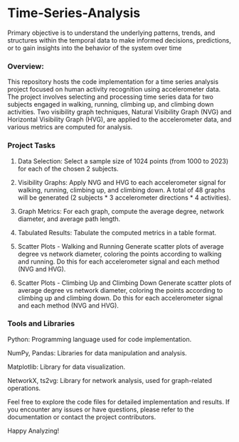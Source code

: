 # Time-Series-Analysis
Primary objective is to understand the underlying patterns, trends, and structures within the temporal data to make informed decisions, predictions, or to gain insights into the behavior of the system over time

### Overview:

This repository hosts the code implementation for a time series analysis project focused on human activity recognition using accelerometer data. The project involves selecting and processing time series data for two subjects engaged in walking, running, climbing up, and climbing down activities. Two visibility graph techniques, Natural Visibility Graph (NVG) and Horizontal Visibility Graph (HVG), are applied to the accelerometer data, and various metrics are computed for analysis.

### Project Tasks

1. Data Selection: 
Select a sample size of 1024 points (from 1000 to 2023) for each of the chosen 2 subjects.

2. Visibility Graphs: 
Apply NVG and HVG to each accelerometer signal for walking, running, climbing up, and climbing down.
A total of 48 graphs will be generated (2 subjects * 3 accelerometer directions * 4 activities).

3. Graph Metrics: 
For each graph, compute the average degree, network diameter, and average path length.

4. Tabulated Results: 
Tabulate the computed metrics in a table format.

5. Scatter Plots - Walking and Running
Generate scatter plots of average degree vs network diameter, coloring the points according to walking and running.
Do this for each accelerometer signal and each method (NVG and HVG).

6. Scatter Plots - Climbing Up and Climbing Down
Generate scatter plots of average degree vs network diameter, coloring the points according to climbing up and climbing down.
Do this for each accelerometer signal and each method (NVG and HVG).

### Tools and Libraries

Python: Programming language used for code implementation.

NumPy, Pandas: Libraries for data manipulation and analysis.

Matplotlib: Library for data visualization.

NetworkX, ts2vg: Library for network analysis, used for graph-related operations.


Feel free to explore the code files for detailed implementation and results. If you encounter any issues or have questions, please refer to the documentation or contact the project contributors.


Happy Analyzing!
